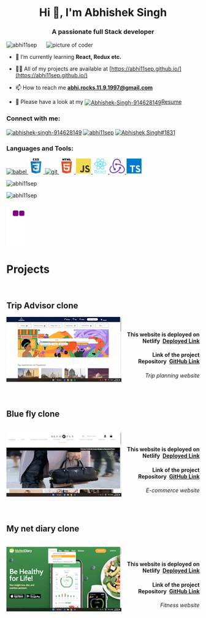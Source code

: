 <!-- [![MasterHead](http://www.pramukhdigital.com/wp-content/uploads/2018/07/New-PNC-Animated-Banners.gif)](http://abhi11sep.io)

<img align="right" width="400px" alt="picture of coder" src="https://thumbs.gfycat.com/ColorlessBitesizedKob-max-1mb.gif"/> -->

<!-- ![Alt Text](https://media.giphy.com/media/vFKqnCdLPNOKc/giphy.gif) -->
<h1 align="center">Hi 👋, I'm Abhishek Singh</h1>
<h3 align="center">A passionate full Stack developer</h3>
<img align="right" width="400px" alt="picture of coder" src="https://cdn-fleei.nitrocdn.com/qisXKjTnwzHvwleITWVPnwLYBndSpBxI/assets/static/optimized/rev-b0d270f/wp-content/uploads/2021/10/banner-gif.gif"/>


<!-- https://drive.google.com/file/d/1vGKP6O3lW8bNMkFdGx19JuFAzQ-1Il0X/view?usp=share_link -->



<p align="left"> <img src="https://komarev.com/ghpvc/?username=abhi11sep&label=Profile%20views&color=0e75b6&style=flat" alt="abhi11sep" /> </p>

- 🌱 I’m currently learning **React, Redux etc.**

- 👨‍💻 All of my projects are available at [https://abhi11sep.github.io/](https://abhi11sep.github.io/)

- 📫 How to reach me **abhi.rocks.11.9.1997@gmail.com**
<!-- -  Please have a look at my [https://drive.google.com/file/d/1KtcFdg0Zcu6nqk68Ic9WuHMfqZq2gffu/view?usp=share_link](RESUME) -->

- 📄 <span>Please have a look at my <a href="https://drive.google.com/file/d/1KtcFdg0Zcu6nqk68Ic9WuHMfqZq2gffu/view?usp=share_link" target="blank"><img align="center" src="https://i.pinimg.com/474x/88/3c/6b/883c6b93af660cb4c79e50635ae98e77.jpg" alt="Abhishek-Singh-914628149" height="20" />Resume</a></span>

<h3 align="left">Connect with me:</h3>
<p align="left">
<a href="https://linkedin.com/in/abhishek-singh-914628149" target="blank"><img align="center" src="https://raw.githubusercontent.com/rahuldkjain/github-profile-readme-generator/master/src/images/icons/Social/linked-in-alt.svg" alt="abhishek-singh-914628149" height="30" width="40" /></a>
<a href="https://codesandbox.com/abhi11sep" target="blank"><img align="center" src="https://raw.githubusercontent.com/rahuldkjain/github-profile-readme-generator/master/src/images/icons/Social/codesandbox.svg" alt="abhi11sep" height="30" width="40" /></a>
<a href="https://discord.gg/Abhishek Singh#1831" target="blank"><img align="center" src="https://raw.githubusercontent.com/rahuldkjain/github-profile-readme-generator/master/src/images/icons/Social/discord.svg" alt="Abhishek Singh#1831" height="30" width="40" /></a>
</p>

<h3 align="left">Languages and Tools:</h3>
<p align="left"> <a href="https://babeljs.io/" target="_blank" rel="noreferrer"> <img src="https://www.vectorlogo.zone/logos/babeljs/babeljs-icon.svg" alt="babel" width="40" height="40"/> </a> <a href="https://www.w3schools.com/css/" target="_blank" rel="noreferrer"> <img src="https://raw.githubusercontent.com/devicons/devicon/master/icons/css3/css3-original-wordmark.svg" alt="css3" width="40" height="40"/> </a> <a href="https://git-scm.com/" target="_blank" rel="noreferrer"> <img src="https://www.vectorlogo.zone/logos/git-scm/git-scm-icon.svg" alt="git" width="40" height="40"/> </a> <a href="https://www.w3.org/html/" target="_blank" rel="noreferrer"> <img src="https://raw.githubusercontent.com/devicons/devicon/master/icons/html5/html5-original-wordmark.svg" alt="html5" width="40" height="40"/> </a> <a href="https://developer.mozilla.org/en-US/docs/Web/JavaScript" target="_blank" rel="noreferrer"> <img src="https://raw.githubusercontent.com/devicons/devicon/master/icons/javascript/javascript-original.svg" alt="javascript" width="40" height="40"/> </a> <a href="https://reactjs.org/" target="_blank" rel="noreferrer"> <img src="https://raw.githubusercontent.com/devicons/devicon/master/icons/react/react-original-wordmark.svg" alt="react" width="40" height="40"/> </a> <a href="https://redux.js.org" target="_blank" rel="noreferrer"> <img src="https://raw.githubusercontent.com/devicons/devicon/master/icons/redux/redux-original.svg" alt="redux" width="40" height="40"/> </a> <a href="https://www.typescriptlang.org/" target="_blank" rel="noreferrer"> <img src="https://raw.githubusercontent.com/devicons/devicon/master/icons/typescript/typescript-original.svg" alt="typescript" width="40" height="40"/> </a> </p>

<!-- <p><img align="left" src="https://github-readme-stats.vercel.app/api/top-langs?username=abhi11sep&show_icons=true&locale=en&layout=compact" alt="abhi11sep" /></p> -->


<span>&nbsp;<img align="left" src="https://github-readme-stats.vercel.app/api?username=abhi11sep&show_icons=true&locale=en" alt="abhi11sep" /></span>

<span>&nbsp;<img align="left" src="https://github-readme-streak-stats.herokuapp.com/?user=abhi11sep&" alt="abhi11sep" /></span>

<p></p>

![snake gif](https://github.com/abhi11sep/abhi11sep/blob/output/github-contribution-grid-snake.gif)


<h1 align="left">Projects</h1>
</br>
<div>
<h2 align="left">Trip Advisor clone</h2>
<span>&nbsp;<img align="left" width="300px" alt="picture of coder" src="https://github.com/Abhi11sep/Abhi11sep/blob/main/final_AdobeExpress.gif"/></span>
<h4 align="right">&nbsp;This website is deployed on Netlify  &nbsp;<a  href="https://voyageguide.netlify.app/"/>Deployed Link</a></h4>

<h4 align="right">&nbsp;Link of the project Repository &nbsp;<a align="right" href="https://github.com/Abhi11sep/confused-sand-1770/tree/main/tripadvisor">GitHub Link</a></h4>

<h6 align="right">Trip planning website</h6>

<!-- <p  align="right">Sign-in/Sign-up  |  Home page  |  Navbar and Footer  |  carousel  |  Admin panel with Authentication |  basket section  |  Searched results page</p> -->

</div>
</br>
<div>
<h2 align="left">Blue fly clone</h2>
  </br>
<span>&nbsp;<img align="left" width="300px" alt="picture of coder" src="https://github.com/Abhi11sep/Abhi11sep/blob/main/final2_AdobeExpress.gif"/></span>
<h4 align="right">&nbsp;This website is deployed on Netlify  &nbsp;<a align="right" href="https://snazzy-blini-1ddf84.netlify.app/"/>Deployed Link</a></h4>

<h4 align="right">&nbsp;Link of the project Repository &nbsp;<a href="https://github.com/Anwar7411/direful-order-8525">GitHub Link</a></h4>

<h6 align="right">E-commerce website</h6>

<!-- <p  align="right">Sign-in/Sign-up  |  Home page  |  product page with multiple filters  |  Cart page  |  confirmation and payment </p> -->

</div>
</br>

<div>
<h2 align="left">My net diary clone</h2>
  </br>
<span>&nbsp;<img align="left" width="300px" alt="picture of coder" src="https://github.com/Abhi11sep/Abhi11sep/blob/main/finalwww3_AdobeExpress.gif"/></span>
<h4 align="right">&nbsp;This website is deployed on Netlify  &nbsp;<a href="https://celebrated-rabanadas-429a49.netlify.app/"/>Deployed Link</a></h4>

<h4 align="right">&nbsp;Link of the project Repository &nbsp;<a href="https://github.com/Abhi11sep/screeching-egg-574">GitHub Link</a></h4>

<h6 align="right">Fitness website </h6>

<!-- <p  align="center">Sign-in/Sign-up with required plans  |  Home page  |  Navbar  |  Footer  |  carousel </p> -->

</div>
